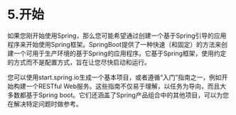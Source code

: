 # 5.开始

如果您刚开始使用Spring，那么您可能希望通过创建一个基于Spring引导的应用程序来开始使用Spring框架。SpringBoot提供了一种快速（和固定）的方法来创建一个可用于生产环境的基于Spring的应用程序。它基于Spring框架，使用约定的方式而不是配置方式，旨在让您尽快启动和运行。

您可以使用start.spring.io生成一个基本项目，或者遵循“入门”指南之一，例如开始构建一个RESTful Web服务。这些指南不仅易于理解，以任务为导向，而且大多数都基于Spring boot。它们还涵盖了Spring产品组合中的其他项目，可以为您在解决特定问题时做参考。

